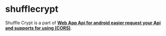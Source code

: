 # shufflecrypt
Shuffle Crypt is a part of [**Web App Api for android easier request your Api and supports for using (CORS)**](https://github.com/thiagoschnell/webappapi).
